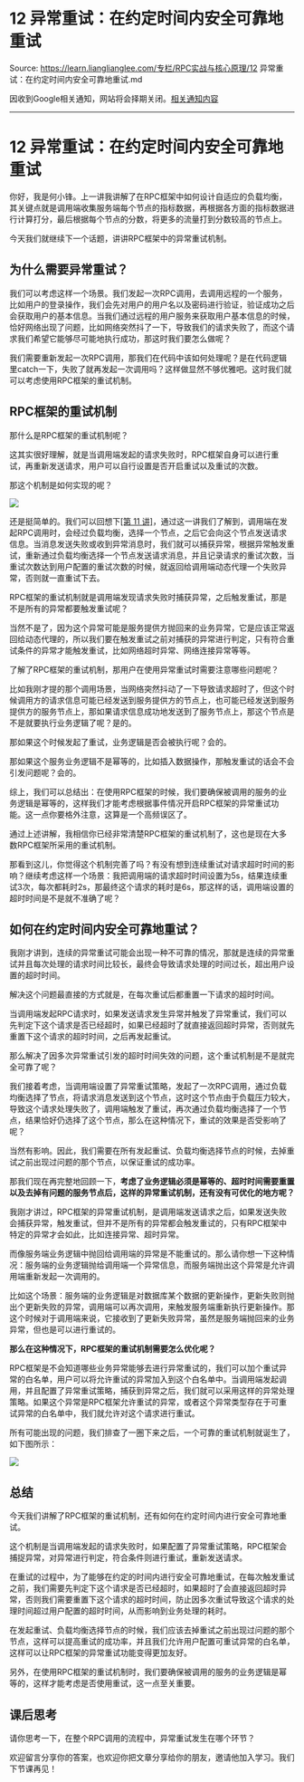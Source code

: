 # 12 异常重试：在约定时间内安全可靠地重试 

Source: https://learn.lianglianglee.com/专栏/RPC实战与核心原理/12 异常重试：在约定时间内安全可靠地重试.md

因收到Google相关通知，网站将会择期关闭。[相关通知内容](https://lumendatabase.org/notices/44265620)

---

# 12 异常重试：在约定时间内安全可靠地重试

你好，我是何小锋。上一讲我讲解了在RPC框架中如何设计自适应的负载均衡，其关键点就是调用端收集服务端每个节点的指标数据，再根据各方面的指标数据进行计算打分，最后根据每个节点的分数，将更多的流量打到分数较高的节点上。

今天我们就继续下一个话题，讲讲RPC框架中的异常重试机制。

## 为什么需要异常重试？

我们可以考虑这样一个场景。我们发起一次RPC调用，去调用远程的一个服务，比如用户的登录操作，我们会先对用户的用户名以及密码进行验证，验证成功之后会获取用户的基本信息。当我们通过远程的用户服务来获取用户基本信息的时候，恰好网络出现了问题，比如网络突然抖了一下，导致我们的请求失败了，而这个请求我们希望它能够尽可能地执行成功，那这时我们要怎么做呢？

我们需要重新发起一次RPC调用，那我们在代码中该如何处理呢？是在代码逻辑里catch一下，失败了就再发起一次调用吗？这样做显然不够优雅吧。这时我们就可以考虑使用RPC框架的重试机制。

## RPC框架的重试机制

那什么是RPC框架的重试机制呢？

这其实很好理解，就是当调用端发起的请求失败时，RPC框架自身可以进行重试，再重新发送请求，用户可以自行设置是否开启重试以及重试的次数。

那这个机制是如何实现的呢？

![](assets/79223e4ed151484bb487e44bb39c0b75.jpg)

还是挺简单的。我们可以回想下[[第 11 讲]](https://time.geekbang.org/column/article/210893)，通过这一讲我们了解到，调用端在发起RPC调用时，会经过负载均衡，选择一个节点，之后它会向这个节点发送请求信息。当消息发送失败或收到异常消息时，我们就可以捕获异常，根据异常触发重试，重新通过负载均衡选择一个节点发送请求消息，并且记录请求的重试次数，当重试次数达到用户配置的重试次数的时候，就返回给调用端动态代理一个失败异常，否则就一直重试下去。

RPC框架的重试机制就是调用端发现请求失败时捕获异常，之后触发重试，那是不是所有的异常都要触发重试呢？

当然不是了，因为这个异常可能是服务提供方抛回来的业务异常，它是应该正常返回给动态代理的，所以我们要在触发重试之前对捕获的异常进行判定，只有符合重试条件的异常才能触发重试，比如网络超时异常、网络连接异常等等。

了解了RPC框架的重试机制，那用户在使用异常重试时需要注意哪些问题呢？

比如我刚才提的那个调用场景，当网络突然抖动了一下导致请求超时了，但这个时候调用方的请求信息可能已经发送到服务提供方的节点上，也可能已经发送到服务提供方的服务节点上，那如果请求信息成功地发送到了服务节点上，那这个节点是不是就要执行业务逻辑了呢？是的。

那如果这个时候发起了重试，业务逻辑是否会被执行呢？会的。

那如果这个服务业务逻辑不是幂等的，比如插入数据操作，那触发重试的话会不会引发问题呢？会的。

综上，我们可以总结出：在使用RPC框架的时候，我们要确保被调用的服务的业务逻辑是幂等的，这样我们才能考虑根据事件情况开启RPC框架的异常重试功能。这一点你要格外注意，这算是一个高频误区了。

通过上述讲解，我相信你已经非常清楚RPC框架的重试机制了，这也是现在大多数RPC框架所采用的重试机制。

那看到这儿，你觉得这个机制完善了吗？有没有想到连续重试对请求超时时间的影响？继续考虑这样一个场景：我把调用端的请求超时时间设置为5s，结果连续重试3次，每次都耗时2s，那最终这个请求的耗时是6s，那这样的话，调用端设置的超时时间是不是就不准确了呢？

## 如何在约定时间内安全可靠地重试？

我刚才讲到，连续的异常重试可能会出现一种不可靠的情况，那就是连续的异常重试并且每次处理的请求时间比较长，最终会导致请求处理的时间过长，超出用户设置的超时时间。

解决这个问题最直接的方式就是，在每次重试后都重置一下请求的超时时间。

当调用端发起RPC请求时，如果发送请求发生异常并触发了异常重试，我们可以先判定下这个请求是否已经超时，如果已经超时了就直接返回超时异常，否则就先重置下这个请求的超时时间，之后再发起重试。

那么解决了因多次异常重试引发的超时时间失效的问题，这个重试机制是不是就完全可靠了呢？

我们接着考虑，当调用端设置了异常重试策略，发起了一次RPC调用，通过负载均衡选择了节点，将请求消息发送到这个节点，这时这个节点由于负载压力较大，导致这个请求处理失败了，调用端触发了重试，再次通过负载均衡选择了一个节点，结果恰好仍选择了这个节点，那么在这种情况下，重试的效果是否受影响了呢？

当然有影响。因此，我们需要在所有发起重试、负载均衡选择节点的时候，去掉重试之前出现过问题的那个节点，以保证重试的成功率。

那我们现在再完整地回顾一下，**考虑了业务逻辑必须是幂等的、超时时间需要重置以及去掉有问题的服务节点后，这样的异常重试机制，还有没有可优化的地方呢？**

我刚才讲过，RPC框架的异常重试机制，是调用端发送请求之后，如果发送失败会捕获异常，触发重试，但并不是所有的异常都会触发重试的，只有RPC框架中特定的异常才会如此，比如连接异常、超时异常。

而像服务端业务逻辑中抛回给调用端的异常是不能重试的。那么请你想一下这种情况：服务端的业务逻辑抛给调用端一个异常信息，而服务端抛出这个异常是允许调用端重新发起一次调用的。

比如这个场景：服务端的业务逻辑是对数据库某个数据的更新操作，更新失败则抛出个更新失败的异常，调用端可以再次调用，来触发服务端重新执行更新操作。那这个时候对于调用端来说，它接收到了更新失败异常，虽然是服务端抛回来的业务异常，但也是可以进行重试的。

**那么在这种情况下，RPC框架的重试机制需要怎么优化呢？**

RPC框架是不会知道哪些业务异常能够去进行异常重试的，我们可以加个重试异常的白名单，用户可以将允许重试的异常加入到这个白名单中。当调用端发起调用，并且配置了异常重试策略，捕获到异常之后，我们就可以采用这样的异常处理策略。如果这个异常是RPC框架允许重试的异常，或者这个异常类型存在于可重试异常的白名单中，我们就允许对这个请求进行重试。

所有可能出现的问题，我们排查了一圈下来之后，一个可靠的重试机制就诞生了，如下图所示：

![](assets/8fda3a5265fb4f5ca6f97cf1bd45e821.jpg)

## 总结

今天我们讲解了RPC框架的重试机制，还有如何在约定时间内进行安全可靠地重试。

这个机制是当调用端发起的请求失败时，如果配置了异常重试策略，RPC框架会捕捉异常，对异常进行判定，符合条件则进行重试，重新发送请求。

在重试的过程中，为了能够在约定的时间内进行安全可靠地重试，在每次触发重试之前，我们需要先判定下这个请求是否已经超时，如果超时了会直接返回超时异常，否则我们需要重置下这个请求的超时时间，防止因多次重试导致这个请求的处理时间超过用户配置的超时时间，从而影响到业务处理的耗时。

在发起重试、负载均衡选择节点的时候，我们应该去掉重试之前出现过问题的那个节点，这样可以提高重试的成功率，并且我们允许用户配置可重试异常的白名单，这样可以让RPC框架的异常重试功能变得更加友好。

另外，在使用RPC框架的重试机制时，我们要确保被调用的服务的业务逻辑是幂等的，这样才能考虑是否使用重试，这一点至关重要。

## 课后思考

请你思考一下，在整个RPC调用的流程中，异常重试发生在哪个环节？

欢迎留言分享你的答案，也欢迎你把文章分享给你的朋友，邀请他加入学习。我们下节课再见！